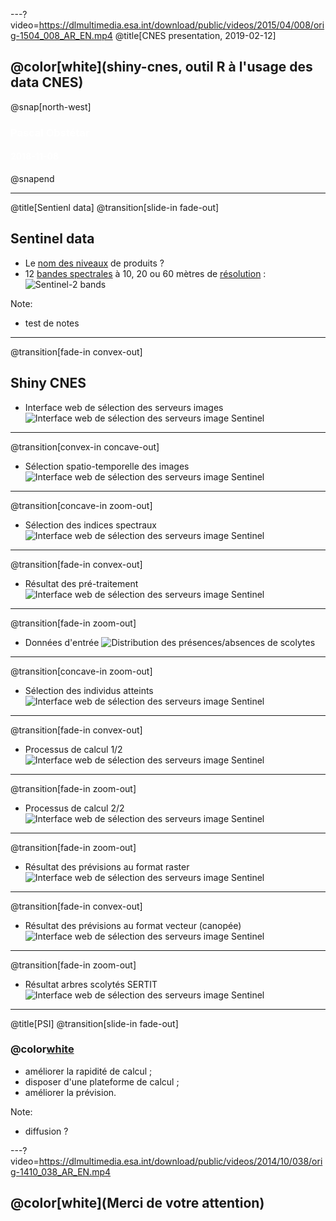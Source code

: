 ---?video=https://dlmultimedia.esa.int/download/public/videos/2015/04/008/orig-1504_008_AR_EN.mp4
@title[CNES presentation, 2019-02-12]

## @color[white](shiny-cnes, outil R à l'usage des data CNES)

@snap[north-west]
<h3><span style="color:white;">Pascal Obstétar</span></h3>
<h4><span style="color:white;">2018-11-08</span></h4>
@snapend 


---
@title[Sentienl data]
@transition[slide-in fade-out]
## Sentinel data
- Le [nom des niveaux](http://www.cesbio.ups-tlse.fr/multitemp/?p=2766) de produits ?
- 12 [bandes spectrales](https://sentinel.esa.int/web/sentinel/user-guides/sentinel-2-msi/resolutions/radiometric) à 10, 20 ou 60 mètres de [résolution](https://sentinel.esa.int/web/sentinel/user-guides/sentinel-2-msi/resolutions/spatial) :
    ![Sentinel-2 bands](https://landsat.gsfc.nasa.gov/wp-content/uploads/2015/06/Landsat.v.Sentinel-2.png)
    
Note:
- test de notes

---
@transition[fade-in convex-out]
## Shiny CNES
- Interface web de sélection des serveurs images
![Interface web de sélection des serveurs image Sentinel](https://github.com/pobsteta/theia2r_presentation/raw/master/images/shinycnes01.png)

---
@transition[convex-in concave-out]
- Sélection spatio-temporelle des images
![Interface web de sélection des serveurs image Sentinel](https://github.com/pobsteta/theia2r_presentation/raw/master/images/shinycnes02.png)

---
@transition[concave-in zoom-out]
- Sélection des indices spectraux
![Interface web de sélection des serveurs image Sentinel](https://github.com/pobsteta/theia2r_presentation/raw/master/images/shinycnes03.png)

---
@transition[fade-in convex-out]
- Résultat des pré-traitement
![Interface web de sélection des serveurs image Sentinel](https://github.com/pobsteta/theia2r_presentation/raw/master/images/shinycnes04.png)

---
@transition[fade-in zoom-out]
- Données d'entrée
![Distribution des présences/absences de scolytes](https://github.com/pobsteta/theia2r_presentation/raw/master/images/CIgreen.png)

---
@transition[concave-in zoom-out]
- Sélection des individus atteints
![Interface web de sélection des serveurs image Sentinel](https://github.com/pobsteta/theia2r_presentation/raw/master/images/irc_scolyte.png)

---
@transition[fade-in convex-out]
- Processus de calcul 1/2
![Interface web de sélection des serveurs image Sentinel](https://github.com/pobsteta/theia2r_presentation/raw/master/images/poster01.png)

---
@transition[fade-in zoom-out]
- Processus de calcul 2/2
![Interface web de sélection des serveurs image Sentinel](https://github.com/pobsteta/theia2r_presentation/raw/master/images/poster02.png)

---
@transition[fade-in zoom-out]
- Résultat des prévisions au format raster
![Interface web de sélection des serveurs image Sentinel](https://github.com/pobsteta/theia2r_presentation/raw/master/images/scolyte_rast.png)

---
@transition[fade-in convex-out]
- Résultat des prévisions au format vecteur (canopée)
![Interface web de sélection des serveurs image Sentinel](https://github.com/pobsteta/theia2r_presentation/raw/master/images/scolyte_vect.png)

---
@transition[fade-in zoom-out]
- Résultat arbres scolytés SERTIT
![Interface web de sélection des serveurs image Sentinel](https://github.com/pobsteta/theia2r_presentation/raw/master/images/shinycnes06.png)

---
@title[PSI]
@transition[slide-in fade-out]
### @color[white](Perspectives)
- améliorer la rapidité de calcul ;
- disposer d'une plateforme de calcul ;
- améliorer la prévision.
    
Note:
- diffusion ?

---?video=https://dlmultimedia.esa.int/download/public/videos/2014/10/038/orig-1410_038_AR_EN.mp4
## @color[white](Merci de votre attention)
